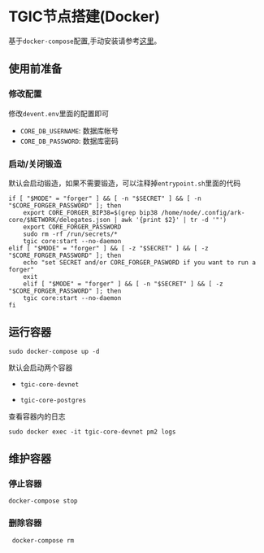# TGIC节点搭建(Docker)

基于`docker-compose`配置,手动安装请参考[这里](https://github.com/tgichain/core)。

## 使用前准备

### 修改配置

修改`devent.env`里面的配置即可

* `CORE_DB_USERNAME`: 数据库帐号
* `CORE_DB_PASSWORD`: 数据库密码

### 启动/关闭锻造

默认会启动锻造，如果不需要锻造，可以注释掉`entrypoint.sh`里面的代码

```shell
if [ "$MODE" = "forger" ] && [ -n "$SECRET" ] && [ -n "$CORE_FORGER_PASSWORD" ]; then
    export CORE_FORGER_BIP38=$(grep bip38 /home/node/.config/ark-core/$NETWORK/delegates.json | awk '{print $2}' | tr -d '"')
    export CORE_FORGER_PASSWORD
    sudo rm -rf /run/secrets/*
    tgic core:start --no-daemon
elif [ "$MODE" = "forger" ] && [ -z "$SECRET" ] && [ -z "$CORE_FORGER_PASSWORD" ]; then
    echo "set SECRET and/or CORE_FORGER_PASWORD if you want to run a forger"
    exit
    elif [ "$MODE" = "forger" ] && [ -n "$SECRET" ] && [ -z "$CORE_FORGER_PASSWORD" ]; then
    tgic core:start --no-daemon
fi
```



## 运行容器

```shell
sudo docker-compose up -d 
```

默认会启动两个容器

* `tgic-core-devnet`

* `tgic-core-postgres`

查看容器内的日志

```shell
sudo docker exec -it tgic-core-devnet pm2 logs  
```



## 维护容器

### 停止容器

```
docker-compose stop 
```

### 删除容器 

```
 docker-compose rm 
```




